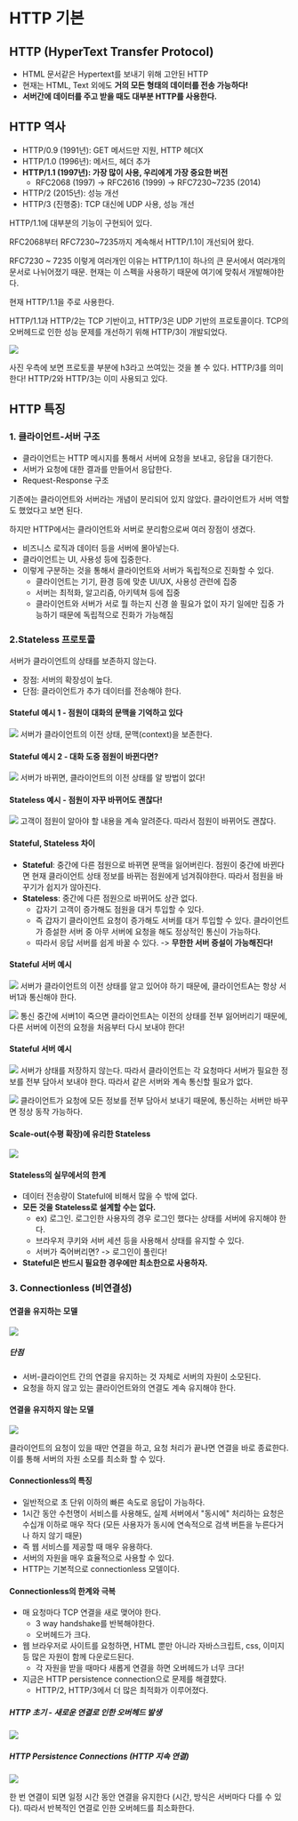 # HTTP 기본

## HTTP (HyperText Transfer Protocol)
- HTML 문서같은 Hypertext를 보내기 위해 고안된 HTTP
- 현재는 HTML, Text 외에도 **거의 모든 형태의 데이터를 전송 가능하다!**
- **서버간에 데이터를 주고 받을 때도 대부분 HTTP를 사용한다.**


## HTTP 역사
- HTTP/0.9 (1991년): GET 메서드만 지원, HTTP 헤더X
- HTTP/1.0 (1996년): 메서드, 헤더 추가
- **HTTP/1.1 (1997년): 가장 많이 사용, 우리에게 가장 중요한 버전**
	- RFC2068 (1997) -> RFC2616 (1999) -> RFC7230~7235 (2014)
- HTTP/2 (2015년): 성능 개선
- HTTP/3 (진행중): TCP 대신에 UDP 사용, 성능 개선

HTTP/1.1에 대부분의 기능이 구현되어 있다.

RFC2068부터 RFC7230~7235까지 계속해서 HTTP/1.1이 개선되어 왔다.

RFC7230 ~ 7235 이렇게 여러개인 이유는 HTTP/1.1이 하나의 큰 문서에서 여러개의 문서로 나뉘어졌기 때문. 현재는 이 스펙을 사용하기 때문에 여기에 맞춰서 개발해야한다.

현재 HTTP/1.1을 주로 사용한다.

HTTP/1.1과 HTTP/2는 TCP 기반이고, HTTP/3은 UDP 기반의 프로토콜이다. TCP의 오버헤드로 인한 성능 문제를 개선하기 위해 HTTP/3이 개발되었다.

![](스크린샷%202022-04-18%20오후%2011.02.18.png)

사진 우측에 보면 프로토콜 부분에 h3라고 쓰여있는 것을 볼 수 있다. HTTP/3를 의미한다! HTTP/2와 HTTP/3는 이미 사용되고 있다.


## HTTP 특징
### 1. 클라이언트-서버 구조
- 클라이언트는 HTTP 메시지를 통해서 서버에 요청을 보내고, 응답을 대기한다.
- 서버가 요청에 대한 결과를 만들어서 응답한다.
- Request-Response 구조

기존에는 클라이언트와 서버라는 개념이 분리되어 있지 않았다. 클라이언트가 서버 역할도 했었다고 보면 된다.

하지만 HTTP에서는 클라이언트와 서버로 분리함으로써 여러 장점이 생겼다.
- 비즈니스 로직과 데이터 등을 서버에 몰아넣는다.
- 클라이언트는 UI, 사용성 등에 집중한다.
- 이렇게 구분하는 것을 통해서 클라이언트와 서버가 독립적으로 진화할 수 있다.
	- 클라이언트는 기기, 환경 등에 맞춘 UI/UX, 사용성 관련에 집중
	- 서버는 최적화, 알고리즘, 아키텍쳐 등에 집중
	- 클라이언트와 서버가 서로 뭘 하는지 신경 쓸 필요가 없이 자기 일에만 집중 가능하기 때문에 독립적으로 진화가 가능해짐

### 2.Stateless 프로토콜

서버가 클라이언트의 상태를 보존하지 않는다.
- 장점: 서버의 확장성이 높다.
- 단점: 클라이언트가 추가 데이터를 전송해야 한다.

#### Stateful 예시 1 - 점원이 대화의 문맥을 기억하고 있다
![](스크린샷%202022-04-19%20오후%204.52.11.png)
서버가 클라이언트의 이전 상태, 문맥(context)을 보존한다.

#### Stateful 예시 2 - 대화 도중 점원이 바뀐다면?
![](스크린샷%202022-04-19%20오후%204.56.02.png)
서버가 바뀌면, 클라이언트의 이전 상태를 알 방법이 없다!

#### Stateless 예시 - 점원이 자꾸 바뀌어도 괜찮다!
![](스크린샷%202022-04-19%20오후%204.54.30.png)
고객이 점원이 알아야 할 내용을 계속 알려준다. 따라서 점원이 바뀌어도 괜찮다.

#### Stateful, Stateless 차이
- **Stateful**: 중간에 다른 점원으로 바뀌면 문맥을 잃어버린다. 점원이 중간에 바뀐다면 현재 클라이언트 상태 정보를 바뀌는 점원에게 넘겨줘야한다. 따라서 점원을 바꾸기가 쉽지가 않아진다.
- **Stateless**: 중간에 다른 점원으로 바뀌어도 상관 없다.
	- 갑자기 고객이 증가해도 점원을 대거 투입할 수 있다.
	- 즉 갑자기 클라이언트 요청이 증가해도 서버를 대거 투입할 수 있다. 클라이언트가 증설한 서버 중 아무 서버에 요청을 해도 정상적인 통신이 가능하다.
	- 따라서 응답 서버를 쉽게 바꿀 수 있다. -> **무한한 서버 증설이 가능해진다!**

#### Stateful 서버 예시
![](스크린샷%202022-04-19%20오후%205.03.25.png)
서버가 클라이언트의 이전 상태를 알고 있어야 하기 때문에, 클라이언트A는 항상 서버1과 통신해야 한다.

![](스크린샷%202022-04-19%20오후%205.03.52.png)
통신 중간에 서버1이 죽으면 클라이언트A는 이전의 상태를 전부 잃어버리기 때문에, 다른 서버에 이전의 요청을 처음부터 다시 보내야 한다!

#### Stateful 서버 예시
![](스크린샷%202022-04-19%20오후%205.05.56.png)
서버가 상태를 저장하지 않는다. 따라서 클라이언트는 각 요청마다 서버가 필요한 정보를 전부 담아서 보내야 한다. 따라서 같은 서버와 계속 통신할 필요가 없다.

![](스크린샷%202022-04-19%20오후%205.06.44.png)
클라이언트가 요청에 모든 정보를 전부 담아서 보내기 때문에, 통신하는 서버만 바꾸면 정상 동작 가능하다.

#### Scale-out(수평 확장)에 유리한 Stateless
![](스크린샷%202022-04-19%20오후%205.30.09.png)

#### Stateless의 실무에서의 한계
- 데이터 전송량이 Stateful에 비해서 많을 수 밖에 없다.
- **모든 것을 Stateless로 설계할 수는 없다.**
	- ex) 로그인. 로그인한 사용자의 경우 로그인 했다는 상태를 서버에 유지해야 한다.
	- 브라우저 쿠키와 서버 세션 등을 사용해서 상태를 유지할 수 있다.
	- 서버가 죽어버리면? -> 로그인이 풀린다!
- **Stateful은 반드시 필요한 경우에만 최소한으로 사용하자.**


### 3. Connectionless (비연결성)
#### 연결을 유지하는 모델
![](스크린샷%202022-04-19%20오후%207.21.28.png)

##### 단점
- 서버-클라이언트 간의 연결을 유지하는 것 자체로 서버의 자원이 소모된다.
- 요청을 하지 않고 있는 클라이언트와의 연결도 계속 유지해야 한다.

#### 연결을 유지하지 않는 모델
![](스크린샷%202022-04-19%20오후%207.23.45.png)

클라이언트의 요청이 있을 때만 연결을 하고, 요청 처리가 끝나면 연결을 바로 종료한다. 이를 통해 서버의 자원 소모를 최소화 할 수 있다.

#### Connectionless의 특징
- 일반적으로 초 단위 이하의 빠른 속도로 응답이 가능하다.
- 1시간 동안 수천명이 서비스를 사용해도, 실제 서버에서 "동시에" 처리하는 요청은 수십개 이하로 매우 작다 (모든 사용자가 동시에 연속적으로 검색 버튼을 누른다거나 하지 않기 때문)
- 즉 웹 서비스를 제공할 때 매우 유용하다.
- 서버의 자원을 매우 효율적으로 사용할 수 있다.
- HTTP는 기본적으로 connectionless 모델이다.

#### Connectionless의 한계와 극복
- 매 요청마다 TCP 연결을 새로 맺어야 한다.
	- 3 way handshake를 반복해야한다.
	- 오버헤드가 크다.
- 웹 브라우저로 사이트를 요청하면, HTML 뿐만 아니라 자바스크립트, css, 이미지 등 많은 자원이 함께 다운로드된다.
	- 각 자원을 받을 때마다 새롭게 연결을 하면 오버헤드가 너무 크다!
- 지금은 HTTP persistence connection으로 문제를 해결햤다.
	- HTTP/2, HTTP/3에서 더 많은 최적화가 이루어졌다.

##### HTTP 초기 - 새로운 연결로 인한 오버헤드 발생
![](스크린샷%202022-04-19%20오후%207.30.59.png)

##### HTTP Persistence Connections (HTTP 지속 연결)
![](스크린샷%202022-04-19%20오후%207.31.56.png)

한 번 연결이 되면 일정 시간 동안 연결을 유지한다 (시간, 방식은 서버마다 다를 수 있다). 따라서 반복적인 연결로 인한 오버헤드를 최소화한다.